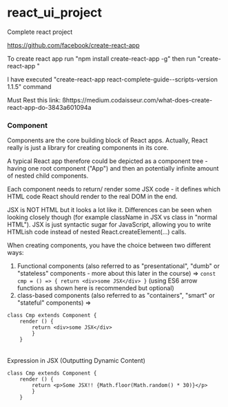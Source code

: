 # react_ui_project
Complete react project

https://github.com/facebook/create-react-app

To create react app run "npm install create-react-app -g" then run "create-react-app <project name>" 

I have executed "create-react-app react-complete-guide--scripts-version 1.1.5" command

Must Rest this link: ßhttps://medium.codaisseur.com/what-does-create-react-app-do-3843a601094a

### Component
Components are the core building block of React apps. Actually, React
really is just a library for creating components in its core.

A typical React app therefore could be depicted as a component tree -
having one root component ("App") and then an potentially infinite amount
of nested child components.

Each component needs to return/ render some JSX code - it defines
which HTML code React should render to the real DOM in the end.

JSX is NOT HTML but it looks a lot like it. Differences can be seen when
looking closely though (for example className in JSX vs class in "normal
HTML"). JSX is just syntactic sugar for JavaScript, allowing you to write
HTMLish code instead of nested React.createElement(...) calls.

When creating components, you have the choice between two different
ways:
1. Functional components (also referred to as "presentational", "dumb" or
"stateless" components - more about this later in the course) => 
```const cmp = () => { return <div>some JSX</div> }```
 (using ES6 arrow functions as shown here is recommended but optional)
2. class-based components (also referred to as "containers", "smart" or "stateful"
components) => 
```
class Cmp extends Component { 
    render () {
        return <div>some JSX</div> 
        } 
    }
```
######
Expression in JSX (Outputting Dynamic Content)
```
class Cmp extends Component { 
    render () {
        return <p>Some JSX!! {Math.floor(Math.random() * 30)}</p>
        } 
    }
```

